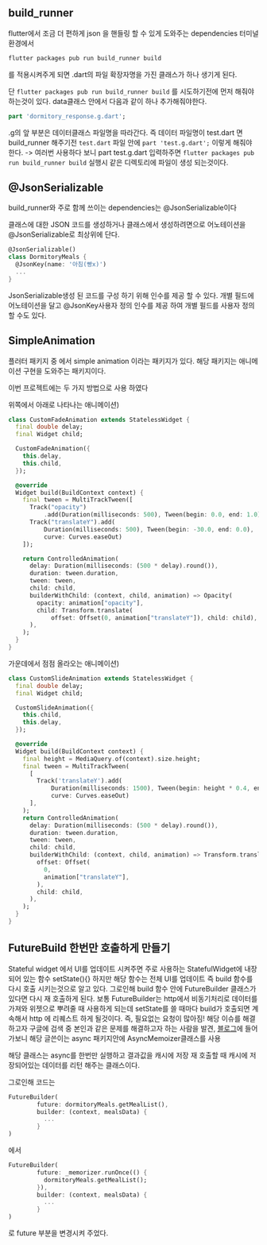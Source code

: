 ## build_runner

flutter에서 조금 더 편하게 json 을 핸들링 할 수 있게 도와주는 dependencies 터미널 환경에서

```dart
flutter packages pub run build_runner build
```

를 적용시켜주게 되면 .dart의 파일 확장자명을 가진 클래스가 하나 생기게 된다.

단 `flutter packages pub run build_runner build` 를 시도하기전에 먼저 해줘야 하는것이 있다. data클래스 안에서 다음과 같이 하나 추가해줘야한다.

```dart
part 'dormitory_response.g.dart';
```

.g의 앞 부분은 데이터클래스 파일명을 따라간다. 즉 데이터 파일명이 test.dart 면 build_runner 해주기전 `test.dart` 파일 안에 `part 'test.g.dart';` 이렇게 해줘야 한다. -> 여러번 사용하다 보니 part test.g.dart 입력하주면 `flutter packages pub run build_runner build` 실행시 같은 디렉토리에 파일이 생성 되는것이다.

## @JsonSerializable

build_runner와 주로 함께 쓰이는 dependencies는 @JsonSerializable이다

클래스에 대한 JSON 코드를 생성하거나 클래스에서 생성하려면으로 어노테이션을 @JsonSerializable로 최상위에 단다.

```dart
@JsonSerializable()
class DormitoryMeals {
  @JsonKey(name: '아침(빵x)')
  ...
}
```

JsonSerializable생성 된 코드를 구성 하기 위해 인수를 제공 할 수 있다. 개별 필드에 어노테이션을 달고 @JsonKey사용자 정의 인수를 제공 하여 개별 필드를 사용자 정의 할 수도 있다.

## SimpleAnimation

플러터 패키지 중 에서 simple animation 이라는 패키지가 있다. 해당 패키지는 애니메이션 구현을 도와주는 패키지이다.

이번 프로젝트에는 두 가지 방법으로 사용 하였다

위쪽에서 아래로 나타나는 애니메이션)

```Dart
class CustomFadeAnimation extends StatelessWidget {
  final double delay;
  final Widget child;

  CustomFadeAnimation({
    this.delay,
    this.child,
  });

  @override
  Widget build(BuildContext context) {
    final tween = MultiTrackTween([
      Track("opacity")
          .add(Duration(milliseconds: 500), Tween(begin: 0.0, end: 1.0)),
      Track("translateY").add(
          Duration(milliseconds: 500), Tween(begin: -30.0, end: 0.0),
          curve: Curves.easeOut)
    ]);

    return ControlledAnimation(
      delay: Duration(milliseconds: (500 * delay).round()),
      duration: tween.duration,
      tween: tween,
      child: child,
      builderWithChild: (context, child, animation) => Opacity(
        opacity: animation["opacity"],
        child: Transform.translate(
            offset: Offset(0, animation["translateY"]), child: child),
      ),
    );
  }
}
```

가운데에서 점점 올라오는 애니메이션)

```Dart
class CustomSlideAnimation extends StatelessWidget {
  final double delay;
  final Widget child;

  CustomSlideAnimation({
    this.child,
    this.delay,
  });

  @override
  Widget build(BuildContext context) {
    final height = MediaQuery.of(context).size.height;
    final tween = MultiTrackTween(
      [
        Track('translateY').add(
            Duration(milliseconds: 1500), Tween(begin: height * 0.4, end: 0.0),
            curve: Curves.easeOut)
      ],
    );
    return ControlledAnimation(
      delay: Duration(milliseconds: (500 * delay).round()),
      duration: tween.duration,
      tween: tween,
      child: child,
      builderWithChild: (context, child, animation) => Transform.translate(
        offset: Offset(
          0,
          animation["translateY"],
        ),
        child: child,
      ),
    );
  }
}
```

## FutureBuild 한번만 호출하게 만들기

Stateful widget 에서 UI를 업데이트 시켜주면 주로 사용하는 StatefulWidget에 내장되어 있는 함수 setState(){} 하지만 해당 함수는 전체 UI를 업데이트 즉 build 함수를
다시 호출 시키는것으로 알고 있다. 그로인해 build 함수 안에 FutureBuilder 클래스가 있다면 다시 재 호출하게 된다.
보통 FutureBuilder는 http에서 비동기처리로 데이터를 가져와 위젯으로 뿌려줄 때 사용하게 되는데 setState를 쓸 때마다 build가 호출되면 계속해서 http 에 리퀘스트 하게 될것이다.
즉, 필요없는 요청이 많아짐! 해당 이슈를 해결하고자 구글에 검색 중 본인과 같은 문제를 해결하고자 하는 사람을 발견, [블로그](https://idlecomputer.tistory.com/326)에 들어가보니 해당 글쓴이는 async 패키지안에 AsyncMemoizer클래스를 사용

해당 클래스는 async를 한번만 실행하고 결과값을 캐시에 저장 재 호출할 때 캐시에 저장되어있는 데이터를 리턴 해주는 클래스이다.

그로인해 코드는

```Dart
FutureBuilder(
        future: dormitoryMeals.getMealList(),
        builder: (context, mealsData) {
          ...
        }
)
```

에서

```Dart
FutureBuilder(
        future: _memorizer.runOnce(() {
          dormitoryMeals.getMealList();
        }),
        builder: (context, mealsData) {
          ...
        }
)
```

로 future 부분을 변경시켜 주었다.
